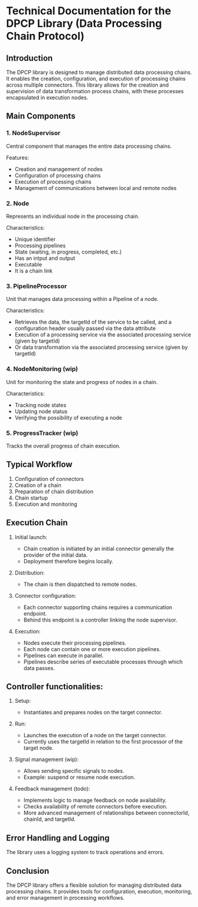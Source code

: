 # Technical Documentation for the DPCP Library (Data Processing Chain Protocol)

## Introduction

The DPCP library is designed to manage distributed data processing chains. It enables the creation, configuration, and execution of processing chains across multiple connectors. This library allows for the creation and supervision of data transformation process chains, with these processes encapsulated in execution nodes.

## Main Components

### 1. NodeSupervisor

Central component that manages the entire data processing chains.

Features:
- Creation and management of nodes
- Configuration of processing chains
- Execution of processing chains
- Management of communications between local and remote nodes

### 2. Node

Represents an individual node in the processing chain.

Characteristics:
- Unique identifier
- Processing pipelines
- State (waiting, in progress, completed, etc.)
- Has an intput and output
- Executable
- It is a chain link

### 3. PipelineProcessor

Unit that manages data processing within a Pipeline of a node.

Characteristics:
- Retrieves the data, the targetId of the service to be called, and a configuration header usually passed via the data attribute
- Execution of a processing service via the associated processing service (given by targetId)
- Or data transformation via the associated processing service (given by targetId)

### 4. NodeMonitoring (wip)

Unit for monitoring the state and progress of nodes in a chain.

Characteristics:
- Tracking node states
- Updating node status
- Verifying the possibility of executing a node

### 5. ProgressTracker (wip)

Tracks the overall progress of chain execution.

## Typical Workflow

1. Configuration of connectors
2. Creation of a chain
3. Preparation of chain distribution
4. Chain startup
5. Execution and monitoring

## Execution Chain

1. Initial launch:
   - Chain creation is initiated by an initial connector generally the provider of the initial data.
   - Deployment therefore begins locally.

2. Distribution:
   - The chain is then dispatched to remote nodes.

3. Connector configuration:
   - Each connector supporting chains requires a communication endpoint.
   - Behind this endpoint is a controller linking the node supervisor.

4. Execution:
   - Nodes execute their processing pipelines.
   - Each node can contain one or more execution pipelines.
   - Pipelines can execute in parallel.
   - Pipelines describe series of executable processes through which data passes.

## Controller functionalities:
1. Setup: 
   - Instantiates and prepares nodes on the target connector.

2. Run: 
   - Launches the execution of a node on the target connector.
   - Currently uses the targetId in relation to the first processor of the target node.

3. Signal management (wip): 
   - Allows sending specific signals to nodes.
   - Example: suspend or resume node execution.

4. Feedback management (todo):
   - Implements logic to manage feedback on node availability.
   - Checks availability of remote connectors before execution.
   - More advanced management of relationships between connectorId, chainId, and targetId.

## Error Handling and Logging

The library uses a logging system to track operations and errors.

## Conclusion

The DPCP library offers a flexible solution for managing distributed data processing chains. It provides tools for configuration, execution, monitoring, and error management in processing workflows.